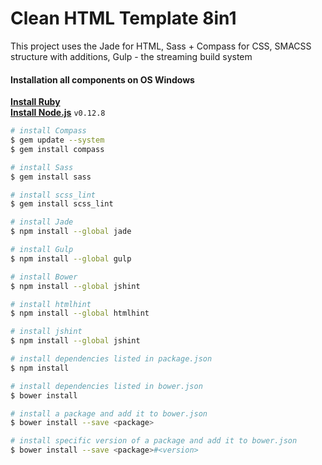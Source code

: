 # Clean HTML Template 8in1
This project uses the Jade for HTML, Sass + Compass for CSS, SMACSS structure with additions, Gulp - the streaming build system
#### Installation all components on OS Windows
**[Install Ruby](http://rubyinstaller.org/downloads/)**<br/>
**[Install Node.js](https://nodejs.org/dist/latest-v0.12.x/)** `v0.12.8`

```sh
# install Compass
$ gem update --system
$ gem install compass

# install Sass
$ gem install sass

# install scss_lint
$ gem install scss_lint

# install Jade
$ npm install --global jade

# install Gulp
$ npm install --global gulp

# install Bower
$ npm install --global jshint

# install htmlhint
$ npm install --global htmlhint

# install jshint
$ npm install --global jshint
```

```sh
# install dependencies listed in package.json
$ npm install

# install dependencies listed in bower.json
$ bower install

# install a package and add it to bower.json
$ bower install --save <package> 

# install specific version of a package and add it to bower.json
$ bower install --save <package>#<version>
```
